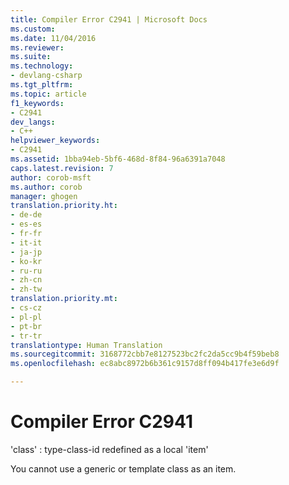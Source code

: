 ```yaml
---
title: Compiler Error C2941 | Microsoft Docs
ms.custom: 
ms.date: 11/04/2016
ms.reviewer: 
ms.suite: 
ms.technology:
- devlang-csharp
ms.tgt_pltfrm: 
ms.topic: article
f1_keywords:
- C2941
dev_langs:
- C++
helpviewer_keywords:
- C2941
ms.assetid: 1bba94eb-5bf6-468d-8f84-96a6391a7048
caps.latest.revision: 7
author: corob-msft
ms.author: corob
manager: ghogen
translation.priority.ht:
- de-de
- es-es
- fr-fr
- it-it
- ja-jp
- ko-kr
- ru-ru
- zh-cn
- zh-tw
translation.priority.mt:
- cs-cz
- pl-pl
- pt-br
- tr-tr
translationtype: Human Translation
ms.sourcegitcommit: 3168772cbb7e8127523bc2fc2da5cc9b4f59beb8
ms.openlocfilehash: ec8abc8972b6b361c9157d8ff094b417fe3e6d9f

---
```

# Compiler Error C2941
'class' : type-class-id redefined as a local 'item'  
  
 You cannot use a generic or template class as an item.


<!--HONumber=Jan17_HO1-->


